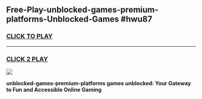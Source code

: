 
## Free-Play-unblocked-games-premium-platforms-Unblocked-Games #hwu87
<h3>
<a href="https://news.freeplayer.one?title=unblocked-games-premium-platforms&ref=8M">CLICK TO PLAY</a></h3>
<hr>

<h3>
<a href="https://news.freeplayer.one?title=unblocked-games-premium-platforms&ref=8M">CLICK 2 PLAY</a>
  
</h3>

<a href="https://news.freeplayer.one?title=unblocked-games-premium-platforms&ref=8M"><img src="https://clearcache.store/games.png"></a>


**unblocked-games-premium-platforms games unblocked: Your Gateway to Fun and Accessible Online Gaming**
